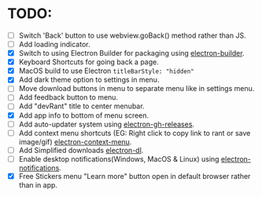 # TODO:
 - [ ] Switch 'Back' button to use webview.goBack() method rather than JS.
 - [ ] Add loading indicator.
 - [x] Switch to using Electron Builder for packaging using [electron-builder](https://www.npmjs.com/package/electron-builder).
 - [x] Keyboard Shortcuts for going back a page.
 - [x] MacOS build to use Electron `titleBarStyle: "hidden"`
 - [x] Add dark theme option to settings in menu.
 - [ ] Move download buttons in menu to separate menu like in settings menu.
 - [ ] Add feedback button to menu.
 - [ ] Add "devRant" title to center menubar.
 - [x] Add app info to bottom of menu screen.
 - [ ] Add auto-updater system using [electron-gh-releases](https://www.npmjs.com/package/electron-gh-releases).
 - [ ] Add context menu shortcuts (EG: Right click to copy link to rant or save image/gif) [electron-context-menu](https://www.npmjs.com/package/electron-context-menu).
 - [ ] Add Simplified downloads [electron-dl](https://www.npmjs.com/package/electron-dl).
 - [ ] Enable desktop notifications(Windows, MacOS & Linux) using [electron-notifications](https://www.npmjs.com/package/electron-notifications).
 - [x] Free Stickers menu "Learn more" button open in default browser rather than in app.

